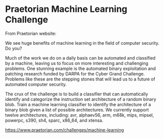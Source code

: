 # Praetorian Machine Learning Challenge
From Praetorian website:

We see huge benefits of machine learning in the field of computer security. Do you?

Much of the work we do on a daily basis can be automated and classified by a machine, leaving us to focus on more interesting and challenging problems. One stunning example is the automated binary exploitation and patching research funded by DARPA for the Cyber Grand Challenge. Problems like these are the stepping stones that will lead us to a future of automated computer security.

The crux of the challenge is to build a classifier that can automatically identify and categorize the instruction set architecture of a random binary blob. Train a machine learning classifier to identify the architecture of a binary blob given a list of possible architectures. We currently support twelve architectures, including: avr, alphaev56, arm, m68k, mips, mipsel, powerpc, s390, sh4, sparc, x86_64, and xtensa.

https://www.praetorian.com/challenges/machine-learning
